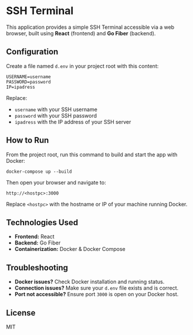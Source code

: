 
# SSH Terminal

This application provides a simple SSH Terminal accessible via a web browser, built using **React** (frontend) and **Go Fiber** (backend).

## Configuration

Create a file named `d.env` in your project root with this content:

```
USERNAME=username
PASSWORD=password
IP=ipadress
```

Replace:

- `username` with your SSH username  
- `password` with your SSH password  
- `ipadress` with the IP address of your SSH server

## How to Run

From the project root, run this command to build and start the app with Docker:

```
docker-compose up --build
```

Then open your browser and navigate to:

```
http://<hostpc>:3000
```

Replace `<hostpc>` with the hostname or IP of your machine running Docker.

## Technologies Used

- **Frontend:** React  
- **Backend:** Go Fiber  
- **Containerization:** Docker & Docker Compose

## Troubleshooting

- **Docker issues?** Check Docker installation and running status.
- **Connection issues?** Make sure your `d.env` file exists and is correct.
- **Port not accessible?** Ensure port `3000` is open on your Docker host.

## License

MIT
